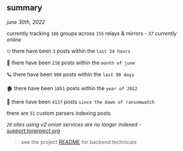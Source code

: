 
## summary
_june 30th, 2022_

currently tracking `106` groups across `155` relays & mirrors - _`57` currently online_

⏲ there have been `3` posts within the `last 24 hours`

🦈 there have been `218` posts within the `month of june`

🪐 there have been `900` posts within the `last 90 days`

🏚 there have been `1851` posts within the `year of 2022`

🦕 there have been `4137` posts `since the dawn of ransomwatch`

there are `51` custom parsers indexing posts

_`20` sites using v2 onion services are no longer indexed - [support.torproject.org](https://support.torproject.org/onionservices/v2-deprecation/)_

> see the project [README](https://github.com/joshhighet/ransomwatch#ransomwatch--) for backend technicals
